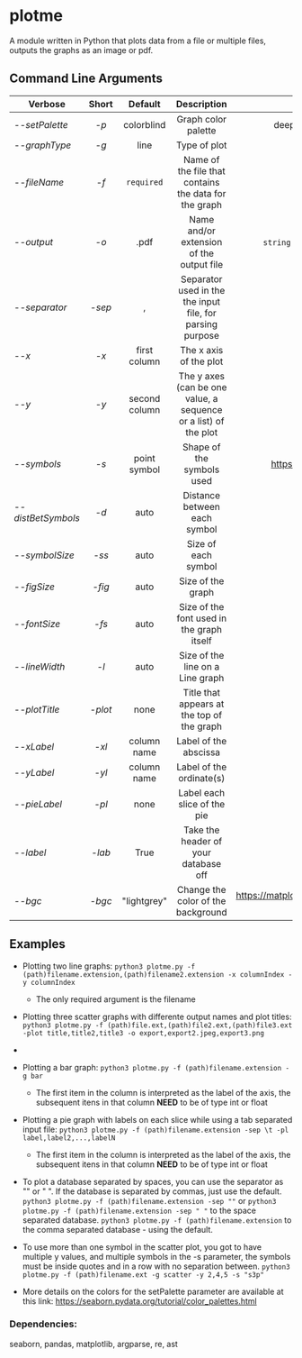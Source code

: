 # plotme
 A module written in Python that plots data from a file or multiple files, outputs the graphs as an image or pdf. 

## Command Line Arguments
| Verbose            | Short    | Default       | Description                                           | Valid Values                                           |
|--------------------|:--------:|:-------------:|:-----------------------------------------------------:|:------------------------------------------------------:|
| _--setPalette_     | _-p_     | colorblind    | Graph color palette                                   | deep, muted, pastel, bright, dark and colorblind       |
| _--graphType_      | _-g_     | line          | Type of plot                                          | line, scatter, pie and bar                             |
| _--fileName_       | _-f_     | `required`    | Name of the file that contains the data for the graph | `name with or without path`.`extension`                |
| _--output_         | _-o_     | .pdf          | Name and/or extension of the output file              | `string` e.g. "outputFile.pdf", ".png" or "outputName" |
| _--separator_      | _-sep_   | ,             | Separator used in the the input file, for parsing purpose | `string`                                           |
| _--x_              | _-x_     | first column  | The x axis of the plot                                | `int`                                                  |
| _--y_              | _-y_     | second column | The y axes (can be one value, a sequence or a list) of the plot | `int`                                        |
| _--symbols_        | _-s_     | point symbol  | Shape of the symbols used                             | https://matplotlib.org/3.1.0/api/markers_api.html      |
| _--distBetSymbols_ | _-d_     | auto          | Distance between each symbol                          | `int`, `float`, `None`, `(int,int,int)` etc            |
| _--symbolSize_     | _-ss_    | auto          | Size of each symbol                                   | `int` or `float`                                       |
| _--figSize_        | _-fig_   | auto          | Size of the graph                                     | `float,float`                                          |
| _--fontSize_       | _-fs_    | auto          | Size of the font used in the graph itself             | `int`                                                  |
| _--lineWidth_      | _-l_     | auto          | Size of the line on a Line graph                      | `int` or `float`                                       |
| _--plotTitle_      | _-plot_  | none          | Title that appears at the top of the graph            | `string`                                               |
| _--xLabel_         | _-xl_    | column name   | Label of the abscissa                                 | `string`                                               |
| _--yLabel_         | _-yl_    | column name   | Label of the ordinate(s)                              | `string`                                               |
| _--pieLabel_       | _-pl_    | none          | Label each slice of the pie                           | `string1,string2,...,stringN`                          |
| _--label_          | _-lab_   | True          | Take the header of your database off                  | `True` or `False`                                      |
| _--bgc_            | _-bgc_   | "lightgrey"   | Change the color of the background                    | https://matplotlib.org/3.3.3/gallery/color/color_demo.html#sphx-glr-gallery-color-color-demo-py |


## Examples
 - Plotting two line graphs: `python3 plotme.py -f (path)filename.extension,(path)filename2.extension -x columnIndex -y columnIndex`
    - The only required argument is the filename 
 - Plotting three scatter graphs with differente output names and plot titles: `python3 plotme.py -f (path)file.ext,(path)file2.ext,(path)file3.ext -plot title,title2,title3 -o export,export2.jpeg,export3.png` 
 - 
 - Plotting a bar graph: `python3 plotme.py -f (path)filename.extension -g bar`
    - The first item in the column is interpreted as the label of the axis, the subsequent itens in that column **NEED** to be of type int or float
 
 - Plotting a pie graph with labels on each slice while using a tab separated input file: `python3 plotme.py -f (path)filename.extension -sep \t -pl label,label2,...,labelN`
    - The first item in the column is interpreted as the label of the axis, the subsequent itens in that column **NEED** to be of type int or float
 - To plot a database separated by spaces, you can use the separator as "" or " ". If the database is separated by commas, just use the default.
    `python3 plotme.py -f (path)filename.extension -sep ""` or `python3 plotme.py -f (path)filename.extension -sep " "` to the space separated database.
    `python3 plotme.py -f (path)filename.extension` to the comma separated database - using the default.
 
 - To use more than one symbol in the scatter plot, you got to have multiple y values, and multiple symbols in the -s parameter, the symbols must be inside quotes and in a row with no separation between. 
     `python3 plotme.py -f (path)filename.ext -g scatter -y 2,4,5 -s "s3p"`
     
 - More details on the colors for the setPalette parameter are available at this link: https://seaborn.pydata.org/tutorial/color_palettes.html

 
### Dependencies: 

seaborn, pandas, matplotlib, argparse, re, ast
